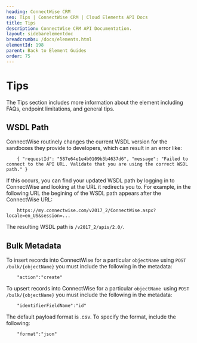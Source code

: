 ```yaml
---
heading: ConnectWise CRM
seo: Tips | ConnectWise CRM | Cloud Elements API Docs
title: Tips
description: ConnectWise CRM API Documentation.
layout: sidebarelementdoc
breadcrumbs: /docs/elements.html
elementId: 198
parent: Back to Element Guides
order: 75
---
```


# Tips

The Tips section includes more information about the element including FAQs, endpoint limitations, and general tips.

## WSDL Path

ConnectWise routinely changes the current WSDL version for the sandboxes they provide to developers, which can result in an error like:

        { "requestId": "587e64e1e4b0109b3b4637d6", "message": "Failed to connect to the API URL. Validate that you are using the correct WSDL path." }

If this occurs, you can find your updated WSDL path by logging in to ConnectWise and looking at the URL it redirects you to. For example, in the following URL the begining of the WSDL path appears after the ConnectWise URL:

        https://my.connectwise.com/v2017_2/ConnectWise.aspx?locale=en_US&session=...

The resulting WSDL path is `/v2017_2/apis/2.0/`.

## Bulk Metadata

To insert records into ConnectWise for a particular `objectName` using `POST /bulk/{objectName}` you must include the following in the metadata:

        "action":"create"

 To upsert records into ConnectWise for a particular `objectName `using `POST /bulk/{objectName}` you must include the following in the metadata:

        "identifierFieldName":"id"

The default payload format is .csv. To specify the format, include the following:

        "format":"json"
